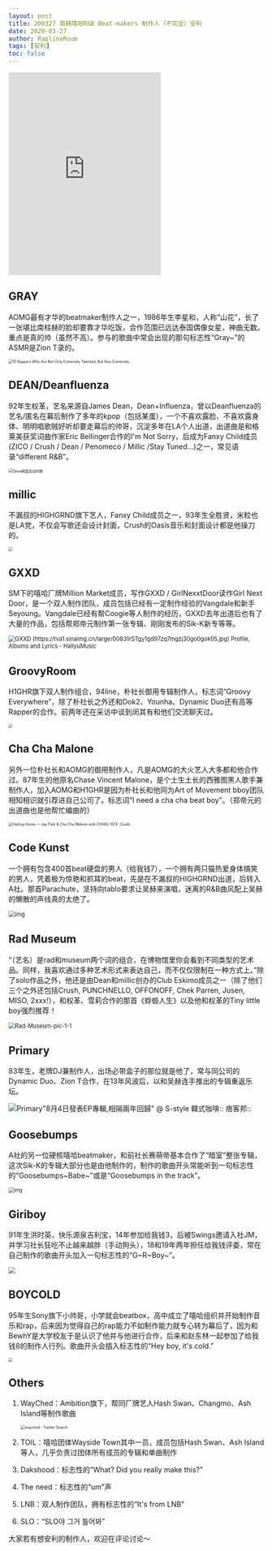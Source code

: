 ```yaml
---
layout: post
title: 200327 南韩嘻哈R&B Beat-makers 制作人（不完全）安利
date: 2020-03-27
author: RaplineRoom
tags: [安利]
toc: false
---
```


<div class="video-container"><iframe src="https://open.spotify.com/embed/playlist/1wTNBoL3Ygx3cvqQADxhwV" height="400" frameborder="0" allowtransparency="true" allow="encrypted-media"></iframe></div>

## GRAY

AOMG最有才华的beatmaker制作人之一，1986年生李星和，人称“山花”，长了一张堪比南柱赫的脸却要靠才华吃饭，合作范围已远达泰国偶像女星，神曲无数。重点是真的帅（虽然不高）。参与的歌曲中常会出现的那句标志性“Gray~”的ASMR是Zion T录的。

<img src="https://tva1.sinaimg.cn/large/00831rSTgy1gd979p0pq1j30u011iaef.jpg" alt="10 Rappers Who Are Not Only Extremely Talented, But Also Extremely ..." style="zoom:50%;" />

## DEAN/Deanfluenza

92年生权革，艺名来源自James Dean，Dean+Influenza，曾以Deanfluenza的艺名/匿名在幕后制作了多年的kpop（包括某蛋），一个不喜欢露脸、不喜欢露身体、明明唱歌贼好听却要走幕后的帅哥，沉淀多年在LA个人出道，出道曲是和格莱美获奖词曲作家Eric Bellinger合作的I'm Not Sorry，后成为Fanxy Child成员(ZICO / Crush / Dean / Penomeco / Millic /Stay Tuned...)之一，常见语录“different R&B”。

<img src="/Users/aoyingxue/Desktop/dean.png" alt="Dean韩国活动时期" style="zoom:50%;" />

## millic

不漏叔的HIGHGRND旗下艺人，Fanxy Child成员之一，93年生全胜贤，米粒也是LA党，不仅会写歌还会设计封面，Crush的Oasis音乐和封面设计都是他操刀的。

<img src="https://tva1.sinaimg.cn/large/00831rSTgy1gd97o6zwv5j30pg0xc7cj.jpg" style="zoom:50%;" />

## GXXD

SM下的嘻哈厂牌Million Market成员，写作GXXD / GirlNexxtDoor读作Girl Next Door，是一个双人制作团队，成员包括已经有一定制作经验的Vangdale和新手Seyoung。Vangdale已经有帮Coogie等人制作的经历，GXXD去年出道后也有了大量的作品，包括帮郑帝元制作第一张专辑、刚刚发布的Sik-K新专等等。

<img src="https://hallyumusic.com/wp-content/uploads/2019/01/2684788.jpg" alt="GXXD (https://tva1.sinaimg.cn/large/00831rSTgy1gd97zq7mgzj30go0gok05.jpg) Profile, Albums and Lyrics - HallyuMusic" style="zoom:80%;" />

## GroovyRoom

H1GHR旗下双人制作组合，94line，朴社长御用专辑制作人，标志词“Groovy Everywhere”，除了朴社长之外还和Dok2、Younha、Dynamic Duo还有高等Rapper的合作。前两年还在采访中谈到闵其有和他们交流聊天过。

<img src="/Users/aoyingxue/Desktop/7c05b13dec861e2338f9865c2de6fbcc.png" style="zoom:50%;" />

## Cha Cha Malone

另外一位朴社长和AOMG的御用制作人，凡是AOMG的大火艺人大多都和他合作过。87年生的他原名Chase Vincent Malone，是个土生土长的西雅图黑人歌手兼制作人，加入AOMG和H1GHR是因为朴社长和他同为Art of Movement bboy团队相知相识就引荐进自己公司了。标志词“I need a cha cha beat boy”。（郑帝元的出道曲也是他帮忙编曲的）

<img src="/Users/aoyingxue/Desktop/00831rSTgy1gd98gevipmj30yi0pqwit.png" alt="Hiphop Korea — Jay Park &amp; Cha Cha Malone with CHARLI XCX. Could..." style="zoom:50%;" />

## Code Kunst 

一个拥有包含400首beat硬盘的男人（给我钱7），一个拥有两只猫热爱身体搞笑的男人，凭着极为惊艳和抓耳的beat，先是在不漏叔的HIGHGRND出道，后转入A社。那首Parachute，坚持向tablo要求让吴赫来演唱，迷离的R&B曲风配上吴赫的懒散的声线真的太绝了。

<img src="https://tva1.sinaimg.cn/large/00831rSTgy1gd98l7dqvxj30ku0q2dh3.jpg" alt="img" style="zoom:80%;" />

## Rad Museum 

“（艺名）是rad和museum两个词的组合，在博物馆里你会看到不同类型的艺术品。同样，我喜欢通过多种艺术形式来表达自己，而不仅仅限制在一种方式上。”除了solo作品之外，他还是由Dean和millic创办的Club Eskimo成员之一（除了他们三个之外还包括Crush, PUNCHNELLO, OFFONOFF, Chek Parren, Jusen, MISO, 2xxx!），和权革、雪莉合作的那首《蜉蝣人生》以及他和权革的Tiny little boy强烈推荐！

<img src="https://tva1.sinaimg.cn/large/00831rSTgy1gd98og16izj30lc0qotc3.jpg" alt="Rad-Museum-pic-1-1" style="zoom:80%;" />

## Primary 

83年生，老牌DJ兼制作人，出场必带盒子的那位就是他了，常与同公司的Dynamic Duo、Zion T合作，在13年风波后，以和吴赫连手推出的专辑重返乐坛。

![Primary"8月4日發表EP專輯,相隔兩年回歸" @ S-style 韓式咖啡:: 痞客邦::](https://tva1.sinaimg.cn/large/00831rSTgy1gd992xnys0j30f00btaac.jpg)

## Goosebumps

A社的另一位硬核嘻哈beatmaker，和前社长赛萌帝基本合作了“暗室”整张专辑，这次Sik-K的专辑大部分也是由他制作的，制作的歌曲开头常能听到一句标志性的“Goosebumps~Babe~”或是“Goosebumps in the track”。

<img src="https://tva1.sinaimg.cn/large/00831rSTgy1gd99z5ro6xj30u00k0ad8.jpg" alt="img" style="zoom:67%;" />

## Giriboy

91年生洪时英，快乐源泉吉利宝，14年参加给我钱3，后被Swings邀请入社JM，并学习社长狂吃不止越来越胖（手动狗头），18和19年两年担任给我钱评委，常在自己制作的歌曲开头加入一句标志性的“G~R~Boy~”。

<img src="https://lastfm.freetls.fastly.net/i/u/770x0/4f74fcf45e0f3182d344bb20280de37b.jpg" style="zoom:80%;" />

## BOYCOLD

95年生Sony旗下小帅哥，小学就会beatbox，高中成立了嘻哈组织并开始制作音乐和rap，后来因为觉得自己的rap能力不如制作能力就专心转为幕后了，因为和BewhY是大学校友于是认识了他并与他进行合作，后来和赵东林一起参加了给我钱8的制作人行列。歌曲开头会插入标志性的“Hey boy, it's cold.”

<img src="https://tva1.sinaimg.cn/large/00831rSTgy1gd9a4rgf72j30u011l117.jpg" style="zoom:50%;" />

## Others

1. WayChed：Ambition旗下，帮同厂牌艺人Hash Swan、Changmo、Ash Island等制作歌曲 

   <img src="https://tva1.sinaimg.cn/large/00831rSTgy1gd9abiu9fnj30u00to40f.jpg" alt="wayched - Twitter Search" style="zoom:50%;" />

2. TOIL：嘻哈团体Wayside Town其中一员，成员包括Hash Swan、Ash Island等人，几乎负责过团体所有成员的专辑和单曲制作

3. Dakshood：标志性的“What? Did you really make this?”

4. The need：标志性的“um”声

5. LNB：双人制作团队，拥有标志性的“It's from LNB"

6. SLO：“SLO야 그거 틀어봐”

大家若有想安利的制作人，欢迎在评论讨论～
